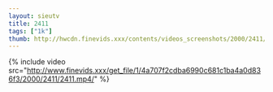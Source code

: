 ```yaml
--- 
layout: sieutv
title: 2411
tags: ["1k"]
thumb: http://hwcdn.finevids.xxx/contents/videos_screenshots/2000/2411/preview.mp4.jpg
---
```

{% include video src="http://www.finevids.xxx/get_file/1/4a707f2cdba6990c681c1ba4a0d836f3/2000/2411/2411.mp4/" %} 
